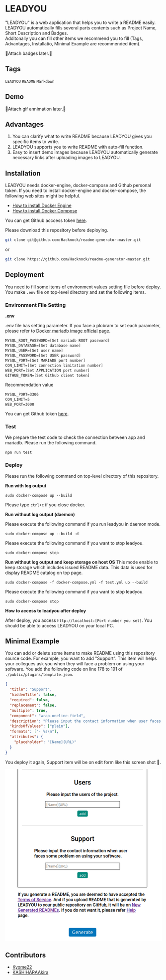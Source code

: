 # LEADYOU

<!-- # Short Description -->

"LEADYOU" is a web application that helps you to write a README easily.<br>
LEADYOU automatically fills several parts contents such as Project Name, Short Description and Badges.<br>
Additonally you can fill other items we recommend you to fill (Tags, Advantages, Installatio, Minimal Example are recommended item).

<!-- # Badges -->

🚧Attach badges later.🚧

## Tags

`LEADYOU` `README` `Markdown`

## Demo

🚧Attach gif annimation later.🚧

## Advantages

1. You can clarify what to write README because LEADYOU gives you specific items to write.
2. LEADYOU supports you to write README with auto-fill function.
3. Easy to insert demo images because LEADYOU automatically generate necessary links after uploading images to LEADYOU.

## Installation

LEADYOU needs docker-engine, docker-compose and Github personal token.
If you need to install docker-engine and docker-compose, the following web sites might be helpful.

- [How to install Docker Engine](https://docs.docker.com/engine/install/ubuntu/)
- [How to install Docker Compose](https://docs.docker.com/compose/install/)

You can get Github acccess token [here](https://docs.github.com/en/authentication/keeping-your-account-and-data-secure/creating-a-personal-access-token).

Please download this repository before deploying.

```sh
git clone git@github.com:Hacknock/readme-generator-master.git
```

or

```sh
git clone https://github.com/Hacknock/readme-generator-master.git
```

## Deployment

You need to fill some items of environment values setting file before deploy.
You make `.env` file on top-level directory and set the following items.

### Environment File Setting

**.env**

.env file has setting parameter. If you face a plobram to set each parameter, please refer to [Docker mariadb image official page](https://hub.docker.com/_/mariadb).

```
MYSQL_ROOT_PASSWORD=[Set mariadb ROOT password]
MYSQL_DATABASE=[Set database name]
MYSQL_USER=[Set user name]
MYSQL_PASSWORD=[Set USER password]
MYSQL_PORT=[Set MARIADB port number]
CON_LIMIT=[Set connection limitation number]
WEB_PORT=[Set APPLICATION port number]
GITHUB_TOKEN=[Set Github client token]
```

Recommendation value

```
MYSQL_PORT=3306
CON_LIMIT=5
WEB_PORT=3000
```

You can get Github token [here](https://docs.github.com/en/authentication/keeping-your-account-and-data-secure/creating-a-personal-access-token).

### Test

We prepare the test code to check the connection between app and mariadb. Please run the following command.

```
npm run test
```

### Deploy

Please run the following command on top-level directory of this repository.

**Run with log output**

```
sudo docker-compose up --build
```

Please type `ctrl+c` if you close docker.

**Run without log output (daemon)**

Please execute the following command if you run leadyou in daemon mode.

```
sudo docker-compose up --build -d
```

Please execute the following command if you want to stop leadyou.

```
sudo docker-compose stop
```

**Run without log output and keep storage on host OS**
This mode enable to keep storage which includes issued README data. This data is used for display README catalog on top page.

```
sudo docker-compose -f docker-compose.yml -f test.yml up --build
```

Please execute the following command if you want to stop leadyou.

```
sudo docker-compose stop
```

**How to access to leadyou after deploy**

After deploy, you access `http://localhost:[Port number you set]`.
You should be able to access LEADYOU on your local PC.

## Minimal Example

You can add or delete some items to make README using this repository source code.
For example, you want to add "Support".
This item will helps your collegues ask you when they will face a problem on using your software.
You add the following code on line 178 to 191 of `./public/plugins/template.json`.

```json
{
  "title": "Support",
  "hiddenTitle": false,
  "required": false,
  "replacement": false,
  "multiple": true,
  "component": "wrap-oneline-field",
  "description": "Please input the contact information when user faces some problem on using your software.",
  "kindsOfValues": ["plain"],
  "formats": ["- %s\n"],
  "attributes": {
    "placeholder": "[Name](URL)"
  }
}
```

You deploy it again, Support item will be on edit form like this screen shot &#x1f37b;.

![Minimal Example](resources/edited_form_sample.png)

## Contributors

- [Kyome22](https://github.com/Kyome22)
- [KASHIHARAAkira](https://github.com/KASHIHARAAkira)

<!-- CREATED_BY_LEADYOU_README_GENERATOR -->
